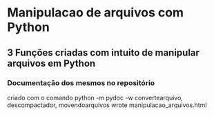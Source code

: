 # Manipulacao de arquivos com Python

## 3 Funções criadas com intuito de manipular arquivos em Python
### Documentação dos mesmos no repositório

criado com o comando
    python -m pydoc -w convertearquivo, descompactador, movendoarquivos wrote manipulacao_arquivos.html
